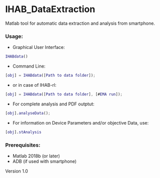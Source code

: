 # IHAB_DataExtraction #

Matlab tool for automatic data extraction and analysis from smartphone.

### Usage: ###  

* Graphical User Interface:

```matlab
IHABdata()
```

* Command Line:

```matlab
[obj] = IHABdata([Path to data folder]);
```

* or in case of IHAB-rl:

```matlab
[obj] = IHABdata([Path to data folder], [#EMA run]);
```

* For complete analysis and PDF outptut:
```matlab
[obj].analyseData();
```

* For information on Device Parameters and/or objective Data, use:
```matlab
[obj].stAnalysis
```

### Prerequisites: ###
* Matlab 2018b (or later)
* ADB (if used with smartphone)

Version 1.0
